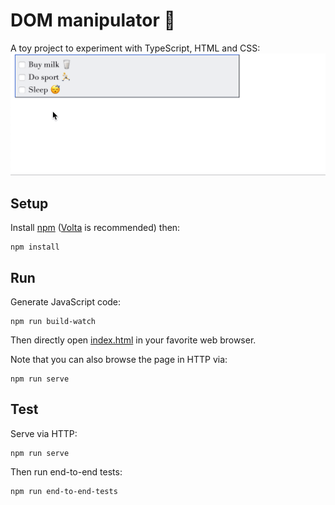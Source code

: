 # DOM manipulator 🧪

A toy project to experiment with TypeScript, HTML and CSS:
![Preview](./preview.gif)

## Setup

Install [npm](https://docs.npmjs.com/cli/) ([Volta](https://volta.sh) is recommended) then:

    npm install

## Run

Generate JavaScript code:

    npm run build-watch

Then directly open [index.html](./index.html) in your favorite web browser.

Note that you can also browse the page in HTTP via:

    npm run serve

## Test

Serve via HTTP:

    npm run serve

Then run end-to-end tests:

    npm run end-to-end-tests
